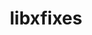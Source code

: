 ---
title: "libxfixes"
layout: cache
categories: [package, develop]
meta: {"compilers": ["gcc@11.4.0", "intel-oneapi-compilers@2024.2.1"], "num_specs": 38, "num_specs_by_stack": {"e4s": 22, "e4s-oneapi": 3, "hep": 13, "root": 38}, "oss": ["ubuntu22.04"], "platforms": ["linux"], "stacks": ["e4s", "e4s-oneapi", "hep", "root"], "targets": ["x86_64_v3"], "versions": ["5.0.3"]}
spec_details: [{"compiler": "gcc@11.4.0", "hash": "3iocemhfzrxv2fr4elmattk75xy3shys", "os": "ubuntu22.04", "platform": "linux", "size": "-", "stacks": ["hep", "root"], "target": "x86_64_v3", "variants": ["build_system=autotools"], "versions": ["5.0.3"]}, {"compiler": "gcc@11.4.0", "hash": "3o7ig4f37yuuyp66swxfpzfeblh4tyjh", "os": "ubuntu22.04", "platform": "linux", "size": "-", "stacks": ["hep", "root"], "target": "x86_64_v3", "variants": ["build_system=autotools"], "versions": ["5.0.3"]}, {"compiler": "gcc@11.4.0", "hash": "43s5f7sjovsflmb3xmtd27boypxzfwro", "os": "ubuntu22.04", "platform": "linux", "size": "-", "stacks": ["e4s", "root"], "target": "x86_64_v3", "variants": ["build_system=autotools"], "versions": ["5.0.3"]}, {"compiler": "gcc@11.4.0", "hash": "4d6p6bntgxyvupqdnuea2gfgmrdfiu3f", "os": "ubuntu22.04", "platform": "linux", "size": "-", "stacks": ["e4s", "root"], "target": "x86_64_v3", "variants": ["build_system=autotools"], "versions": ["5.0.3"]}, {"compiler": "gcc@11.4.0", "hash": "4rcz5yhuezbobttb5fpseyqcgr5iokus", "os": "ubuntu22.04", "platform": "linux", "size": "-", "stacks": ["hep", "root"], "target": "x86_64_v3", "variants": ["build_system=autotools"], "versions": ["5.0.3"]}, {"compiler": "gcc@11.4.0", "hash": "5aur5pmwcrovkck5xcqtnpgqb67h6aa7", "os": "ubuntu22.04", "platform": "linux", "size": "-", "stacks": ["e4s", "root"], "target": "x86_64_v3", "variants": ["build_system=autotools"], "versions": ["5.0.3"]}, {"compiler": "intel-oneapi-compilers@2024.2.1", "hash": "6rlnvlbmfaaehfags6bayn6w4hskesxx", "os": "ubuntu22.04", "platform": "linux", "size": "-", "stacks": ["e4s-oneapi", "root"], "target": "x86_64_v3", "variants": ["build_system=autotools"], "versions": ["5.0.3"]}, {"compiler": "gcc@11.4.0", "hash": "7bcyqu3xmh7xr2iylyjkvqvxtkatizls", "os": "ubuntu22.04", "platform": "linux", "size": "-", "stacks": ["hep", "root"], "target": "x86_64_v3", "variants": ["build_system=autotools"], "versions": ["5.0.3"]}, {"compiler": "gcc@11.4.0", "hash": "7kvyl3q6wvh2vw73wj5nc77ohx3qeair", "os": "ubuntu22.04", "platform": "linux", "size": "-", "stacks": ["e4s", "root"], "target": "x86_64_v3", "variants": ["build_system=autotools"], "versions": ["5.0.3"]}, {"compiler": "gcc@11.4.0", "hash": "afgn5urdapl67x2ttntqw5jro7krxfml", "os": "ubuntu22.04", "platform": "linux", "size": "-", "stacks": ["e4s", "root"], "target": "x86_64_v3", "variants": ["build_system=autotools"], "versions": ["5.0.3"]}, {"compiler": "gcc@11.4.0", "hash": "ax6qwbb3tp36ncdg3op2xnkjwutsvay3", "os": "ubuntu22.04", "platform": "linux", "size": "-", "stacks": ["e4s", "root"], "target": "x86_64_v3", "variants": ["build_system=autotools"], "versions": ["5.0.3"]}, {"compiler": "gcc@11.4.0", "hash": "d3vajdxfvwt3cq3nd4ad3o7rheyv2n6k", "os": "ubuntu22.04", "platform": "linux", "size": "-", "stacks": ["e4s", "root"], "target": "x86_64_v3", "variants": ["build_system=autotools"], "versions": ["5.0.3"]}, {"compiler": "gcc@11.4.0", "hash": "dlg24n7qs6t2jf2vzlnn7a4epxuctwxy", "os": "ubuntu22.04", "platform": "linux", "size": "-", "stacks": ["e4s", "root"], "target": "x86_64_v3", "variants": ["build_system=autotools"], "versions": ["5.0.3"]}, {"compiler": "intel-oneapi-compilers@2024.2.1", "hash": "dlvt7zx6awpwltyup2qh6ov4qovtndzv", "os": "ubuntu22.04", "platform": "linux", "size": "-", "stacks": ["e4s-oneapi", "root"], "target": "x86_64_v3", "variants": ["build_system=autotools"], "versions": ["5.0.3"]}, {"compiler": "gcc@11.4.0", "hash": "dwco4lpblxm4da6tqqnut6vng77ae5mj", "os": "ubuntu22.04", "platform": "linux", "size": "-", "stacks": ["e4s", "root"], "target": "x86_64_v3", "variants": ["build_system=autotools"], "versions": ["5.0.3"]}, {"compiler": "gcc@11.4.0", "hash": "ezvjhn2u4f6qlrbeclrmejj4ic5jwssy", "os": "ubuntu22.04", "platform": "linux", "size": "-", "stacks": ["e4s", "root"], "target": "x86_64_v3", "variants": ["build_system=autotools"], "versions": ["5.0.3"]}, {"compiler": "gcc@11.4.0", "hash": "fl4vnyvpmsaii5gqde5csl6xsk3ozmkp", "os": "ubuntu22.04", "platform": "linux", "size": "-", "stacks": ["e4s", "root"], "target": "x86_64_v3", "variants": ["build_system=autotools"], "versions": ["5.0.3"]}, {"compiler": "gcc@11.4.0", "hash": "fwm2tkrygog6sghvkgxwcxcqnhjo762p", "os": "ubuntu22.04", "platform": "linux", "size": "-", "stacks": ["e4s", "root"], "target": "x86_64_v3", "variants": ["build_system=autotools"], "versions": ["5.0.3"]}, {"compiler": "gcc@11.4.0", "hash": "g4xb2my3ujz5g2gmife2p2tbpzdamojf", "os": "ubuntu22.04", "platform": "linux", "size": "-", "stacks": ["e4s", "root"], "target": "x86_64_v3", "variants": ["build_system=autotools"], "versions": ["5.0.3"]}, {"compiler": "gcc@11.4.0", "hash": "gb6ymn3ceunib4upiqgbifh7v54f7333", "os": "ubuntu22.04", "platform": "linux", "size": "-", "stacks": ["hep", "root"], "target": "x86_64_v3", "variants": ["build_system=autotools"], "versions": ["5.0.3"]}, {"compiler": "gcc@11.4.0", "hash": "icjmze7wizphjl6rb73fyggpeuhhixmm", "os": "ubuntu22.04", "platform": "linux", "size": "-", "stacks": ["e4s", "root"], "target": "x86_64_v3", "variants": ["build_system=autotools"], "versions": ["5.0.3"]}, {"compiler": "gcc@11.4.0", "hash": "jibaqs2jl6wqymnqsptorys443xqjarg", "os": "ubuntu22.04", "platform": "linux", "size": "-", "stacks": ["e4s", "root"], "target": "x86_64_v3", "variants": ["build_system=autotools"], "versions": ["5.0.3"]}, {"compiler": "gcc@11.4.0", "hash": "krqdczaiwpxrqxjolconzjo3noy5fy5u", "os": "ubuntu22.04", "platform": "linux", "size": "-", "stacks": ["e4s", "root"], "target": "x86_64_v3", "variants": ["build_system=autotools"], "versions": ["5.0.3"]}, {"compiler": "gcc@11.4.0", "hash": "kv7442rcp7fycobxtkfk3aohnamrdmgl", "os": "ubuntu22.04", "platform": "linux", "size": "-", "stacks": ["hep", "root"], "target": "x86_64_v3", "variants": ["build_system=autotools"], "versions": ["5.0.3"]}, {"compiler": "gcc@11.4.0", "hash": "m7obyng2h3ergboxvr53lnwfxlh4g3pr", "os": "ubuntu22.04", "platform": "linux", "size": "-", "stacks": ["hep", "root"], "target": "x86_64_v3", "variants": ["build_system=autotools"], "versions": ["5.0.3"]}, {"compiler": "gcc@11.4.0", "hash": "naes3menqnjow7m4q7bmfqvzyghlopeh", "os": "ubuntu22.04", "platform": "linux", "size": "-", "stacks": ["hep", "root"], "target": "x86_64_v3", "variants": ["build_system=autotools"], "versions": ["5.0.3"]}, {"compiler": "gcc@11.4.0", "hash": "nz6rgxva6h5xpddsaro3ug3m3m2mtrvp", "os": "ubuntu22.04", "platform": "linux", "size": "-", "stacks": ["hep", "root"], "target": "x86_64_v3", "variants": ["build_system=autotools"], "versions": ["5.0.3"]}, {"compiler": "gcc@11.4.0", "hash": "o7pql5rgymmhg7yn7mjsm2ngd3cwkfrm", "os": "ubuntu22.04", "platform": "linux", "size": "-", "stacks": ["hep", "root"], "target": "x86_64_v3", "variants": ["build_system=autotools"], "versions": ["5.0.3"]}, {"compiler": "gcc@11.4.0", "hash": "qc65py3gkglsf6mbgh7nozoii7an2gic", "os": "ubuntu22.04", "platform": "linux", "size": "-", "stacks": ["e4s", "root"], "target": "x86_64_v3", "variants": ["build_system=autotools"], "versions": ["5.0.3"]}, {"compiler": "gcc@11.4.0", "hash": "qchd3fwx425o3hy7yubjudkxgohmxcei", "os": "ubuntu22.04", "platform": "linux", "size": "-", "stacks": ["e4s", "root"], "target": "x86_64_v3", "variants": ["build_system=autotools"], "versions": ["5.0.3"]}, {"compiler": "gcc@11.4.0", "hash": "qlmcaa4hymukazzkt3hdjzvviwp4yl72", "os": "ubuntu22.04", "platform": "linux", "size": "-", "stacks": ["hep", "root"], "target": "x86_64_v3", "variants": ["build_system=autotools"], "versions": ["5.0.3"]}, {"compiler": "gcc@11.4.0", "hash": "sqcwh2faso265fizz2exxe6dmuy56ve5", "os": "ubuntu22.04", "platform": "linux", "size": "-", "stacks": ["hep", "root"], "target": "x86_64_v3", "variants": ["build_system=autotools"], "versions": ["5.0.3"]}, {"compiler": "gcc@11.4.0", "hash": "tqxel5a6rmazstgopv4lu5nnj4jreikx", "os": "ubuntu22.04", "platform": "linux", "size": "-", "stacks": ["e4s", "root"], "target": "x86_64_v3", "variants": ["build_system=autotools"], "versions": ["5.0.3"]}, {"compiler": "gcc@11.4.0", "hash": "u2re2jdafclv5xmjs3eptnnup5dwkwlh", "os": "ubuntu22.04", "platform": "linux", "size": "-", "stacks": ["hep", "root"], "target": "x86_64_v3", "variants": ["build_system=autotools"], "versions": ["5.0.3"]}, {"compiler": "gcc@11.4.0", "hash": "wz3b5lb3tnov7c2lpaucwfrv6bi34c2o", "os": "ubuntu22.04", "platform": "linux", "size": "-", "stacks": ["e4s", "root"], "target": "x86_64_v3", "variants": ["build_system=autotools"], "versions": ["5.0.3"]}, {"compiler": "gcc@11.4.0", "hash": "y6sxqfe4fh7j5umbcszexwig3xtg5jol", "os": "ubuntu22.04", "platform": "linux", "size": "-", "stacks": ["e4s", "root"], "target": "x86_64_v3", "variants": ["build_system=autotools"], "versions": ["5.0.3"]}, {"compiler": "intel-oneapi-compilers@2024.2.1", "hash": "ywi4xsvhu55bhcblhpg3oadvpq53zjko", "os": "ubuntu22.04", "platform": "linux", "size": "-", "stacks": ["e4s-oneapi", "root"], "target": "x86_64_v3", "variants": ["build_system=autotools"], "versions": ["5.0.3"]}, {"compiler": "gcc@11.4.0", "hash": "zdjto57brpxywlvh3yjrt2slr6zm674o", "os": "ubuntu22.04", "platform": "linux", "size": "-", "stacks": ["e4s", "root"], "target": "x86_64_v3", "variants": ["build_system=autotools"], "versions": ["5.0.3"]}]
---